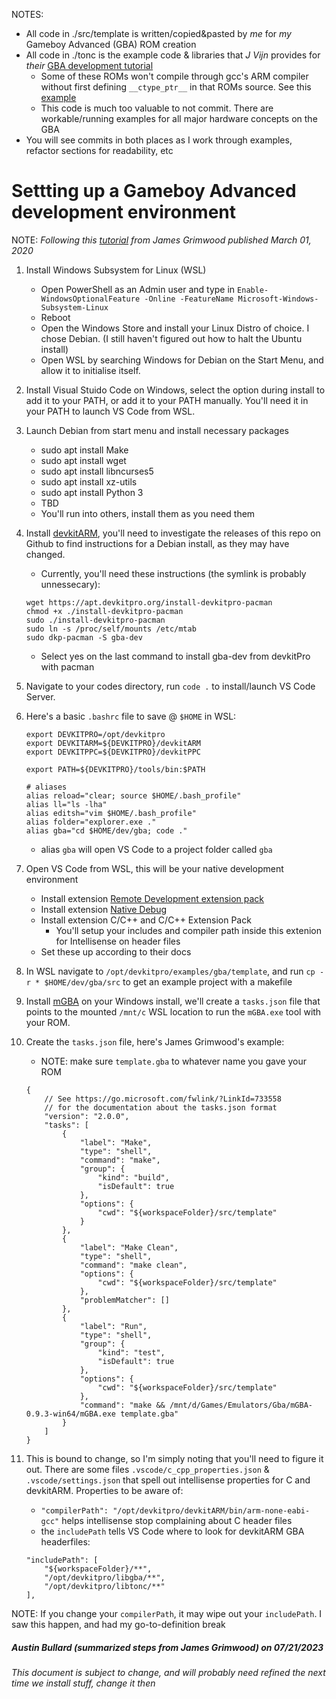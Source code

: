 NOTES:
* All code in ./src/template is written/copied&pasted by _me_ for _my_ Gameboy Advanced (GBA) ROM creation
* All code in ./tonc is the example code & libraries that _J Vijn_ provides for _their_ [GBA development tutorial](http://coranac.com/tonc/text/toc.htm)
  * Some of these ROMs won't compile through gcc's ARM compiler without first defining `__ctype_ptr__` in that ROMs source. See this [example](https://github.com/abullard/gba_study/blob/main/tonc/code/ext/bld_demo/bld_demo.c#L15-L16)
  * This code is much too valuable to not commit. There are workable/running examples for all major hardware concepts on the GBA
* You will see commits in both places as I work through examples, refactor sections for readability, etc

# Settting up a Gameboy Advanced development environment
NOTE: *Following this* [*tutorial*](https://www.gamedev.net/blogs/entry/2268899-gameboy-advance-dev-workflow-in-2020/) *from James Grimwood published March 01, 2020*

1. Install Windows Subsystem for Linux (WSL)
   * Open PowerShell as an Admin user and type in
`Enable-WindowsOptionalFeature -Online -FeatureName Microsoft-Windows-Subsystem-Linux`
    * Reboot
    * Open the Windows Store and install your Linux Distro of choice. I chose Debian. (I still haven't figured out how to halt the Ubuntu install)
    * Open WSL by searching Windows for Debian on the Start Menu, and allow it to initialise itself.

2. Install Visual Stuido Code on Windows, select the option during install to add it to your PATH, or add it to your PATH manually. You'll need it in your PATH to launch VS Code from WSL.

3. Launch Debian from start menu and install necessary packages
    * sudo apt install Make
    * sudo apt install wget
    * sudo apt install libncurses5
    * sudo apt install xz-utils
    * sudo apt install Python 3
    * TBD
    * You'll run into others, install them as you need them

4. Install [devkitARM](https://github.com/devkitPro/pacman/releases/), you'll need to investigate the releases of this repo on Github to find instructions for a Debian install, as they may have changed.  
    * Currently, you'll need these instructions (the symlink is probably unnessecary):
    ```
    wget https://apt.devkitpro.org/install-devkitpro-pacman
    chmod +x ./install-devkitpro-pacman
    sudo ./install-devkitpro-pacman
    sudo ln -s /proc/self/mounts /etc/mtab
    sudo dkp-pacman -S gba-dev
    ```
    * Select yes on the last command to install gba-dev from devkitPro with pacman

4. Navigate to your codes directory, run `code .` to install/launch VS Code Server.

5. Here's a basic `.bashrc` file to save @ `$HOME` in WSL:
    ```
    export DEVKITPRO=/opt/devkitpro
    export DEVKITARM=${DEVKITPRO}/devkitARM
    export DEVKITPPC=${DEVKITPRO}/devkitPPC

    export PATH=${DEVKITPRO}/tools/bin:$PATH

    # aliases
    alias reload="clear; source $HOME/.bash_profile"
    alias ll="ls -lha"
    alias editsh="vim $HOME/.bash_profile"
    alias folder="explorer.exe ."
    alias gba="cd $HOME/dev/gba; code ."
    ```
    * alias `gba` will open VS Code to a project folder called `gba`

6. Open VS Code from WSL, this will be your native development environment
    * Install extension [Remote Development extension pack](https://code.visualstudio.com/docs/remote/wsl)
    * Install extension [Native Debug](https://marketplace.visualstudio.com/items?itemName=webfreak.debug)
    * Install extension C/C++ and C/C++ Extension Pack
        * You'll setup your includes and compiler path inside this extenion for Intellisense on header files
    * Set these up according to their docs

7. In WSL navigate to `/opt/devkitpro/examples/gba/template`, and run `cp -r * $HOME/dev/gba/src` to get an example project with a makefile

8. Install [mGBA](https://mgba.io/downloads.html) on your Windows install, we'll create a `tasks.json` file that points to the mounted `/mnt/c` WSL location to run the `mGBA.exe` tool with your ROM.

9. Create the `tasks.json` file, here's James Grimwood's example:
    * NOTE: make sure `template.gba` to whatever name you gave your ROM
    ```
    {
        // See https://go.microsoft.com/fwlink/?LinkId=733558
        // for the documentation about the tasks.json format
        "version": "2.0.0",
        "tasks": [
            {
                "label": "Make",
                "type": "shell",
                "command": "make",
                "group": {
                    "kind": "build",
                    "isDefault": true
                },
                "options": {
                    "cwd": "${workspaceFolder}/src/template"
                }
            },
            {
                "label": "Make Clean",
                "type": "shell",
                "command": "make clean",
                "options": {
                    "cwd": "${workspaceFolder}/src/template"
                },
                "problemMatcher": []
            },
            {
                "label": "Run",
                "type": "shell",
                "group": {
                    "kind": "test",
                    "isDefault": true
                },
                "options": {
                    "cwd": "${workspaceFolder}/src/template"
                },
                "command": "make && /mnt/d/Games/Emulators/Gba/mGBA-0.9.3-win64/mGBA.exe template.gba"
            }
        ]
    }
    ```
10. This is bound to change, so I'm simply noting that you'll need to figure it out. There are some files `.vscode/c_cpp_properties.json` & `.vscode/settings.json` that spell out intellisense properties for C and devkitARM. Properties to be aware of:
    * `"compilerPath": "/opt/devkitpro/devkitARM/bin/arm-none-eabi-gcc"` helps intellisense stop complaining about C header files
    * the `includePath` tells VS Code where to look for devkitARM GBA headerfiles:
    ```
    "includePath": [
        "${workspaceFolder}/**",
        "/opt/devkitpro/libgba/**",
        "/opt/devkitpro/libtonc/**"
    ],
    ```
  NOTE: If you change your `compilerPath`, it may wipe out your `includePath`. I saw this happen, and had my go-to-definition break

##### Austin Bullard (summarized steps from James Grimwood) on 07/21/2023
*This document is subject to change, and will probably need refined the next time we install stuff, change it then*
